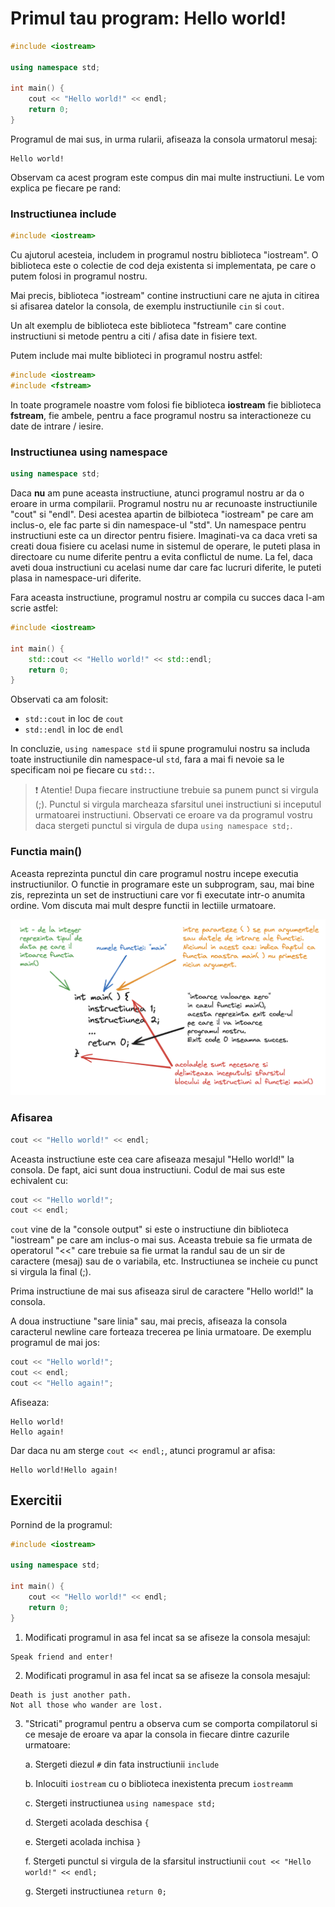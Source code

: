 # Primul tau program: Hello world!

```C++
#include <iostream>

using namespace std;

int main() {
    cout << "Hello world!" << endl;
    return 0;
}
```

Programul de mai sus, in urma rularii, afiseaza la consola urmatorul mesaj:

```
Hello world!
```

Observam ca acest program este compus din mai multe instructiuni. Le vom explica pe fiecare pe rand:

### Instructiunea include

```C++
#include <iostream>
```

Cu ajutorul acesteia, includem in programul nostru biblioteca "iostream". O biblioteca este o colectie de cod deja existenta si implementata, pe care o putem folosi in programul nostru.

Mai precis, biblioteca "iostream" contine instructiuni care ne ajuta in citirea si afisarea datelor la consola, de exemplu instructiunile `cin` si `cout`.

Un alt exemplu de biblioteca este biblioteca "fstream" care contine instructiuni si metode pentru a citi / afisa date in fisiere text.

Putem include mai multe biblioteci in programul nostru astfel:

```C++
#include <iostream>
#include <fstream>
```

In toate programele noastre vom folosi fie biblioteca **iostream** fie biblioteca **fstream**, fie ambele, pentru a face programul nostru sa interactioneze cu date de intrare / iesire.

### Instructiunea using namespace

```C++
using namespace std;
```

Daca **nu** am pune aceasta instructiune, atunci programul nostru ar da o eroare in urma compilarii. Programul nostru nu ar recunoaste instructiunile "cout" si "endl". Desi acestea apartin de bilbioteca "iostream" pe care am inclus-o, ele fac parte si din namespace-ul "std". Un namespace pentru instructiuni este ca un director pentru fisiere. Imaginati-va ca daca vreti sa creati doua fisiere cu acelasi nume in sistemul de operare, le puteti plasa in directoare cu nume diferite pentru a evita conflictul de nume. La fel, daca aveti doua instructiuni cu acelasi nume dar care fac lucruri diferite, le puteti plasa in namespace-uri diferite.

Fara aceasta instructiune, programul nostru ar compila cu succes daca l-am scrie astfel:

```C++
#include <iostream>

int main() {
    std::cout << "Hello world!" << std::endl;
    return 0;
}
```

Observati ca am folosit:

- `std::cout` in loc de `cout`
- `std::endl` in loc de `endl`

In concluzie, `using namespace std` ii spune programului nostru sa includa toate instructiunile din namespace-ul `std`, fara a mai fi nevoie sa le specificam noi pe fiecare cu `std::`.

> ❗ Atentie! Dupa fiecare instructiune trebuie sa punem punct si virgula (;). Punctul si virgula marcheaza sfarsitul unei instructiuni si inceputul urmatoarei instructiuni. Observati ce eroare va da programul vostru daca stergeti punctul si virgula de dupa `using namespace std;`.

### Functia main()

Aceasta reprezinta punctul din care programul nostru incepe executia instructiunilor. O functie in programare este un subprogram, sau, mai bine zis, reprezinta un set de instructiuni care vor fi executate intr-o anumita ordine. Vom discuta mai mult despre functii in lectiile urmatoare.

![Main function explained](img/main-function-explained.png)

### Afisarea

```C++
cout << "Hello world!" << endl;
```

Aceasta instructiune este cea care afiseaza mesajul "Hello world!" la consola. De fapt, aici sunt doua instructiuni. Codul de mai sus este echivalent cu:

```C++
cout << "Hello world!";
cout << endl;
```

`cout` vine de la "console output" si este o instructiune din biblioteca "iostream" pe care am inclus-o mai sus. Aceasta trebuie sa fie urmata de operatorul "<<" care trebuie sa fie urmat la randul sau de un sir de caractere (mesaj) sau de o variabila, etc. Instructiunea se incheie cu punct si virgula la final (;).

Prima instructiune de mai sus afiseaza sirul de caractere "Hello world!" la consola.

A doua instructiune "sare linia" sau, mai precis, afiseaza la consola caracterul newline care forteaza trecerea pe linia urmatoare. De exemplu programul de mai jos:

```C++
cout << "Hello world!";
cout << endl;
cout << "Hello again!";
```

Afiseaza:

```
Hello world!
Hello again!
```

Dar daca nu am sterge `cout << endl;`, atunci programul ar afisa:

```
Hello world!Hello again!
```

## Exercitii

Pornind de la programul:

```C++
#include <iostream>

using namespace std;

int main() {
    cout << "Hello world!" << endl;
    return 0;
}
```

1. Modificati programul in asa fel incat sa se afiseze la consola mesajul:

```
Speak friend and enter!
```

2. Modificati programul in asa fel incat sa se afiseze la consola mesajul:

```
Death is just another path.
Not all those who wander are lost.
```

3. "Stricati" programul pentru a observa cum se comporta compilatorul si ce mesaje de eroare va apar la consola in fiecare dintre cazurile urmatoare:

   a. Stergeti diezul `#` din fata instructiunii `include`

   b. Inlocuiti `iostream` cu o biblioteca inexistenta precum `iostreamm`

   c. Stergeti instructiunea `using namespace std;`

   d. Stergeti acolada deschisa `{`

   e. Stergeti acolada inchisa `}`

   f. Stergeti punctul si virgula de la sfarsitul instructiunii `cout << "Hello world!" << endl;`

   g. Stergeti instructiunea `return 0;`
